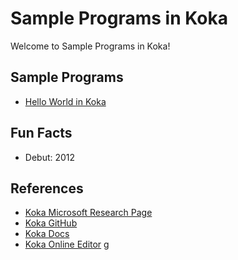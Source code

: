 # Sample Programs in Koka

Welcome to Sample Programs in Koka!

## Sample Programs

- [Hello World in Koka](https://github.com/TheRenegadeCoder/sample-programs/issues/382)

## Fun Facts

- Debut: 2012

## References

- [Koka Microsoft Research Page](https://www.microsoft.com/en-us/research/project/koka/)
- [Koka GitHub](https://github.com/koka-lang/koka)
- [Koka Docs](https://koka-lang.github.io/koka/doc/toc.html)
- [Koka Online Editor](https://www.rise4fun.com/koka/tutorial)
g